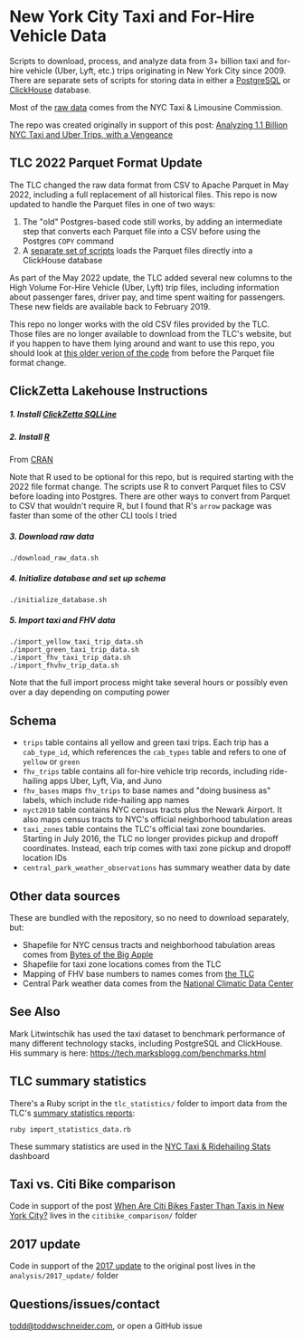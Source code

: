 # New York City Taxi and For-Hire Vehicle Data

Scripts to download, process, and analyze data from 3+ billion taxi and for-hire vehicle (Uber, Lyft, etc.) trips originating in New York City since 2009. There are separate sets of scripts for storing data in either a [PostgreSQL](https://www.postgresql.org/) or [ClickHouse](https://clickhouse.com/) database.

Most of the [raw data](https://www1.nyc.gov/site/tlc/about/tlc-trip-record-data.page) comes from the NYC Taxi & Limousine Commission.

The repo was created originally in support of this post: [Analyzing 1.1 Billion NYC Taxi and Uber Trips, with a Vengeance](https://toddwschneider.com/posts/analyzing-1-1-billion-nyc-taxi-and-uber-trips-with-a-vengeance/)

## TLC 2022 Parquet Format Update

The TLC changed the raw data format from CSV to Apache Parquet in May 2022, including a full replacement of all historical files. This repo is now updated to handle the Parquet files in one of two ways:

1. The "old" Postgres-based code still works, by adding an intermediate step that converts each Parquet file into a CSV before using the Postgres `COPY` command
2. A [separate set of scripts](https://github.com/toddwschneider/nyc-taxi-data/tree/master/clickhouse) loads the Parquet files directly into a ClickHouse database

As part of the May 2022 update, the TLC added several new columns to the High Volume For-Hire Vehicle (Uber, Lyft) trip files, including information about passenger fares, driver pay, and time spent waiting for passengers. These new fields are available back to February 2019.

This repo no longer works with the old CSV files provided by the TLC. Those files are no longer available to download from the TLC's website, but if you happen to have them lying around and want to use this repo, you should look at [this older verion of the code](https://github.com/toddwschneider/nyc-taxi-data/tree/2e805ab0f1bf362f890c6b6f227526c575f73b67) from before the Parquet file format change.

## ClickZetta Lakehouse Instructions

##### 1. Install [ClickZetta SQLLine](https://doc.clickzetta.com/zh-CN/connect-with-cli) 

##### 2. Install [R](https://www.r-project.org/)

From [CRAN](https://cloud.r-project.org/)

Note that R used to be optional for this repo, but is required starting with the 2022 file format change. The scripts use R to convert Parquet files to CSV before loading into Postgres. There are other ways to convert from Parquet to CSV that wouldn't require R, but I found that R's `arrow` package was faster than some of the other CLI tools I tried

##### 3. Download raw data

`./download_raw_data.sh`

##### 4. Initialize database and set up schema

`./initialize_database.sh`

##### 5. Import taxi and FHV data

`./import_yellow_taxi_trip_data.sh`
<br>
`./import_green_taxi_trip_data.sh`
<br>
`./import_fhv_taxi_trip_data.sh`
<br>
`./import_fhvhv_trip_data.sh`

Note that the full import process might take several hours or possibly even over a day depending on computing power

## Schema

- `trips` table contains all yellow and green taxi trips. Each trip has a `cab_type_id`, which references the `cab_types` table and refers to one of `yellow` or `green`
- `fhv_trips` table contains all for-hire vehicle trip records, including ride-hailing apps Uber, Lyft, Via, and Juno
- `fhv_bases` maps `fhv_trips` to base names and "doing business as" labels, which include ride-hailing app names
- `nyct2010` table contains NYC census tracts plus the Newark Airport. It also maps census tracts to NYC's official neighborhood tabulation areas
- `taxi_zones` table contains the TLC's official taxi zone boundaries. Starting in July 2016, the TLC no longer provides pickup and dropoff coordinates. Instead, each trip comes with taxi zone pickup and dropoff location IDs
- `central_park_weather_observations` has summary weather data by date

## Other data sources

These are bundled with the repository, so no need to download separately, but:

- Shapefile for NYC census tracts and neighborhood tabulation areas comes from [Bytes of the Big Apple](https://www1.nyc.gov/site/planning/data-maps/open-data/districts-download-metadata.page)
- Shapefile for taxi zone locations comes from the TLC
- Mapping of FHV base numbers to names comes from [the TLC](https://data.cityofnewyork.us/Transportation/FHV-Base-Aggregate-Report/2v9c-2k7f)
- Central Park weather data comes from the [National Climatic Data Center](https://www.ncdc.noaa.gov/cdo-web/datasets/GHCND/stations/GHCND:USW00094728/detail)

## See Also

Mark Litwintschik has used the taxi dataset to benchmark performance of many different technology stacks, including PostgreSQL and ClickHouse. His summary is here: https://tech.marksblogg.com/benchmarks.html

## TLC summary statistics

There's a Ruby script in the `tlc_statistics/` folder to import data from the TLC's [summary statistics reports](https://www1.nyc.gov/site/tlc/about/aggregated-reports.page):

`ruby import_statistics_data.rb`

These summary statistics are used in the [NYC Taxi & Ridehailing Stats](https://toddwschneider.com/dashboards/nyc-taxi-ridehailing-uber-lyft-data/) dashboard

## Taxi vs. Citi Bike comparison

Code in support of the post [When Are Citi Bikes Faster Than Taxis in New York City?](https://toddwschneider.com/posts/taxi-vs-citi-bike-nyc/) lives in the `citibike_comparison/` folder

## 2017 update

Code in support of the [2017 update](https://toddwschneider.com/posts/analyzing-1-1-billion-nyc-taxi-and-uber-trips-with-a-vengeance/#update-2017) to the original post lives in the `analysis/2017_update/` folder

## Questions/issues/contact

todd@toddwschneider.com, or open a GitHub issue

